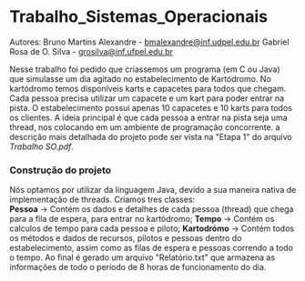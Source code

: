# Trabalho_Sistemas_Operacionais
Autores:
      Bruno Martins Alexandre - bmalexandre@inf.udpel.edu.br
      Gabriel Rosa de O. Silva - grosilva@inf.ufpel.edu.br

Nesse trabalho foi pedido que criassemos um programa (em C ou Java) que simulasse um dia agitado no estabelecimento de Kartódromo.
No kartódromo temos disponíveis karts e capacetes para todos que chegam. Cada pessoa precisa utilizar um capacete e um kart para poder entrar na pista.
O estabelecimento possui apenas 10 capacetes e 10 karts para todos os clientes.
A ideia principal é que cada pessoa a entrar na pista seja uma thread, nos colocando em um ambiente de programação concorrente.
a descrição mais detalhada do projeto pode ser vista na "Etapa 1" do arquivo _Trabalho SO.pdf_.

### Construção do projeto
Nós optamos por utilizar da linguagem Java, devido a sua maneira nativa de implementação de threads.
Criamos tres classes:  
**Pessoa** -> Contém os dados e detalhes de cada pessoa (thread) que chega para a fila de espera, para entrar no kartódromo;
**Tempo**  -> Contém os calculos de tempo para cada pessoa e piloto;
**Kartodrómo** -> Contém todos os métodos e dados de recursos, pilotos e pessoas dentro do estabelecimento, assim como as filas de espera e pessoas correndo a todo o tempo.
Ao final é gerado um arquivo "Relatório.txt" que armazena as informações de todo o período de 8 horas de funcionamento do dia.
